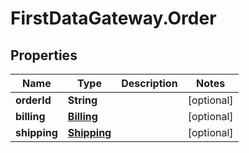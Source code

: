 # FirstDataGateway.Order

## Properties
Name | Type | Description | Notes
------------ | ------------- | ------------- | -------------
**orderId** | **String** |  | [optional] 
**billing** | [**Billing**](Billing.md) |  | [optional] 
**shipping** | [**Shipping**](Shipping.md) |  | [optional] 


